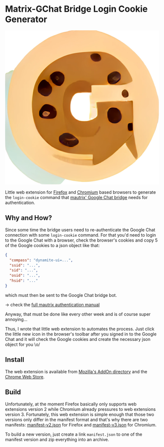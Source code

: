 # Matrix-GChat Bridge Login Cookie Generator

![Matrix-GChat Bridge Login Cookie Generator Icon](google-login-cookie-icon.png)

Little web extension for [Firefox]() and [Chromium]() based browsers to generate the `login-cookie` command that [mautrix' Google Chat bridge](https://docs.mau.fi/bridges/python/googlechat/index.html) needs for authentication.

## Why and How?

Since some time the bridge users need to re-authenticate the Google Chat connection with some `login-cookie` command.
For that you'd need to login to the Google Chat with a browser, check the browser's cookies and copy 5 of the Google cookies to a json object like that:

```json
{
  "compass": "dynamite-ui=...",
  "ssid": "...",
  "sid": "...",
  "osid": "...",
  "hsid": "..."
}
```

which must then be sent to the Google Chat bridge bot. 

-> check the [full mautrix authentication manual](https://docs.mau.fi/bridges/python/googlechat/authentication.html)

Anyway, that must be done like every other week and is of course super annoying...

Thus, I wrote that little web extension to automates the process.
Just click the little new icon in the browser's toolbar after you signed in to the Google Chat and it will check the Google cookies and create the necessary json object for you \o/


## Install

The web extension is available from [Mozilla's AddOn directory](https://addons.mozilla.org/en-US/firefox/) and the [Chrome Web Store](https://chrome.google.com/webstore).

## Build

Unfortunately, at the moment Firefox basically only supports web extensions version 2 while Chromium already pressures to web extensions version 3.
Fortunately, this web extension is simple enough that those two versions only differ in the manifest format and that's why there are two manifests: [manifest-v2.json](manifest-v2.json) for Firefox and [manifest-v3.json](manifest-v3.json) for Chromium.

To build a new version, just create a link `manifest.json` to one of the manifest version and zip everything into an archive. 
